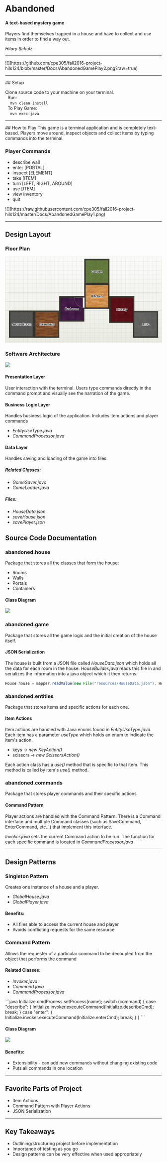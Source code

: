 # Abandoned
#### A text-based mystery game
Players find themselves trapped in a house and have to collect and use items in order to find a way out.

*Hilary Schulz*
<hr>
![](https://github.com/cpe305/fall2016-project-hils124/blob/master/Docs/AbandonedGamePlay2.png?raw=true)
<hr>
## Setup

Clone source code to your machine on your terminal. <br>
&nbsp;&nbsp;Run: <br>
&nbsp;&nbsp;&nbsp;&nbsp;```mvn clean install```<br>
&nbsp;&nbsp;To Play Game: <br>
&nbsp;&nbsp;&nbsp;&nbsp;```mvn exec:java```
<hr>
## How to Play
This game is a terminal application and is completely text-based. Players move around, inspect objects and collect items by typing commands into the terminal.

### Player Commands
<ul>
  <li>describe wall</li>
  <li>enter [PORTAL]</li>
  <li>inspect [ELEMENT]</li>
  <li>take [ITEM]</li>
  <li>turn [LEFT, RIGHT, AROUND]</li>
  <li>use [ITEM]</li>
  <li>view inventory</li>
  <li>quit</li>
</ul>
![](https://raw.githubusercontent.com/cpe305/fall2016-project-hils124/master/Docs/AbandonedGamePlay1.png)

<hr>

## Design Layout

### Floor Plan
![](https://raw.githubusercontent.com/cpe305/fall2016-project-hils124/master/Docs/FloorPlanAbandoned.png)

### Software Architecture
![](https://raw.githubusercontent.com/cpe305/fall2016-project-hils124/master/Docs/architectdesign.png)

#### Presentation Layer
User interaction with the terminal.
Users type commands directly in the command prompt and visually see the narration of the game.

#### Business Logic Layer
Handles business logic of the application.
Includes item actions and player commands
<ul>
  <li><em>EntityUseType.java</em></li>
  <li><em>CommandProcessor.java</em></li>
</ul>

#### Data Layer
Handles saving and loading of the game into files.

##### Related Classes:
<ul>
  <li><em>GameSaver.java</em></li>
  <li><em>GameLoader.java</em></li>
</ul>

##### Files:
<ul>
  <li><em>HouseData.json</em></li>
  <li><em>saveHouse.json</em></li>
  <li><em>savePlayer.json</em></li>
</ul>


## Source Code Documentation
### abandoned.house
Package that stores all the classes that form the house:
<ul>
  <li>Rooms</li>
  <li>Walls</li>
  <li>Portals</li>
  <li>Containers</li>
</ul>

#### Class Diagram
![](https://raw.githubusercontent.com/cpe305/fall2016-project-hils124/master/Docs/ClassDiagramAbandoned.png)

### abandoned.game
Package that stores all the game logic and the initial creation of the house itself.

#### JSON Serialization
The house is built from a JSON file called *HouseData.json* which holds all the data for each room in the house. *HouseBuilder.java* reads this file in and serializes the information into a java object which it then returns.

```java
House house = mapper.readValue(new File("resources/HouseData.json"), House.class);
```

### abandoned.entities
Package that stores items and specific actions for each one.
#### Item Actions
Item actions are handled with Java enums found in *EntityUseType.java*. Each item has a parameter *useType* which holds an enum to indicate the item's action.
<ul>
  <li> keys -> <em>new KeyAction()</em></li>
  <li> scissors -> <em>new ScissorsAction()</em></li>
</ul>

Each action class has a *use()* method that is specific to that item. This method is called by item's *use()* method.

### abandoned.commands
Package that stores player commands and their specific actions
#### Command Pattern
Player actions are handled with the Command Pattern. There is a Command interface and multiple Command classes (such as SaveCommand, EnterCommand, etc...) that implement this interface.

<em>Invoker.java</em> sets the current Command action to be run. The function for each specific command is located in <em>CommandProcessor.java</em>

<hr>

## Design Patterns
### Singleton Pattern
Creates one instance of a house and a player.
<ul>
  <li><em>GlobalHouse.java</em></li>
  <li><em>GlobalPlayer.java</em></li>
</ul>


#### Benefits:
<ul>
  <li>All files able to access the current house and player</li>
  <li>Avoids conflicting requests for the same resource</li>
</ul>


### Command Pattern
Allows the requester of a particular command to be decoupled from the object that performs the command

#### Related Classes:
<ul>
  <li><em>Invoker.java</em></li>
  <li><em>Command.java</em></li>
  <li><em>CommandProcessor.java</em></li>
</ul>
```java
      Initialize.cmdProcess.setProcess(name);
      switch (command) {
        case "describe": {
          Initialize.invoker.executeCommand(Initialize.describeCmd);
          break;
        }
        case "enter": {
          Initialize.invoker.executeCommand(Initialize.enterCmd);
          break;
        }
      }
```

#### Class Diagram
![](https://github.com/cpe305/fall2016-project-hils124/blob/master/Docs/CommandPattern.png?raw=true)

#### Benefits:
<ul>
  <li>Extensibility - can add new commands without changing existing code</li>
  <li>Puts all commands in one location</li>
</ul>

<hr>

## Favorite Parts of Project
<ul>
  <li>Item Actions</li>
  <li>Command Pattern with Player Actions</li>
  <li>JSON Serialization</li>
</ul>

<hr>

## Key Takeaways
<ul>
  <li>Outlining/structuring project before implementation</li>
  <li>Importance of testing as you go</li>
  <li>Design patterns can be very effective when used appropriately</li>
</ul>
